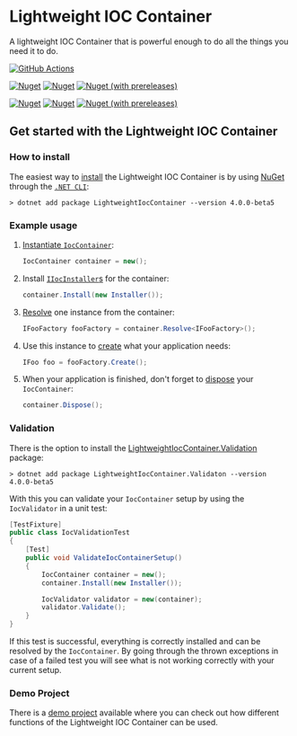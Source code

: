 # Lightweight IOC Container

A lightweight IOC Container that is powerful enough to do all the things you need it to do.  

[![GitHub Actions](https://github.com/SimonG96/LightweightIocContainer/workflows/CI/badge.svg)](https://github.com/SimonG96/LightweightIocContainer/actions)

[![Nuget](https://img.shields.io/nuget/dt/LightweightIocContainer.svg?label=IocContainer%20NuGet%20Downloads&logo=NuGet)](https://www.nuget.org/packages/LightweightIocContainer/)
[![Nuget](https://img.shields.io/nuget/v/LightweightIocContainer.svg?label=IocContainer%20NuGet%20Version&logo=NuGet)](https://www.nuget.org/packages/LightweightIocContainer/)
[![Nuget (with prereleases)](https://img.shields.io/nuget/vpre/LightweightIocContainer.svg?label=IocContainer%20NuGet%20Pre-Release&logo=NuGet)](https://www.nuget.org/packages/LightweightIocContainer/)

[![Nuget](https://img.shields.io/nuget/dt/LightweightIocContainer.Validation.svg?label=Validation%20NuGet%20Downloads&logo=NuGet)](https://www.nuget.org/packages/LightweightIocContainer.Validation/)
[![Nuget](https://img.shields.io/nuget/v/LightweightIocContainer.Validation.svg?label=Validation%20NuGet%20Version&logo=NuGet)](https://www.nuget.org/packages/LightweightIocContainer.Validation/)
[![Nuget (with prereleases)](https://img.shields.io/nuget/vpre/LightweightIocContainer.Validation.svg?label=Validation%20NuGet%20Pre-Release&logo=NuGet)](https://www.nuget.org/packages/LightweightIocContainer.Validation/)

## Get started with the Lightweight IOC Container

### How to install

The easiest way to [install](https://github.com/SimonG96/LightweightIocContainer/wiki/Install-Lightweight-IOC-Container) the Lightweight IOC Container is by using [NuGet](https://www.nuget.org/packages/LightweightIocContainer/) through the [`.NET CLI`](https://github.com/SimonG96/LightweightIocContainer/wiki/Install-Lightweight-IOC-Container#net-cli):

```.net
> dotnet add package LightweightIocContainer --version 4.0.0-beta5
```

### Example usage

  1. [Instantiate `IocContainer`](https://github.com/SimonG96/LightweightIocContainer/wiki/Simple-Usage-of-Lightweight-IOC-Container#instantiate-container):
  
      ```c#
      IocContainer container = new();
      ```

  2. Install [`IIocInstaller`s](https://github.com/SimonG96/LightweightIocContainer/wiki/IIocInstaller) for the container:

      ```c#
      container.Install(new Installer());
      ```

  3. [Resolve](https://github.com/SimonG96/LightweightIocContainer/wiki/Simple-Usage-of-Lightweight-IOC-Container#resolving-instances) one instance from the container:

      ```c#
      IFooFactory fooFactory = container.Resolve<IFooFactory>();
      ```

  4. Use this instance to [create](https://github.com/SimonG96/LightweightIocContainer/wiki/Advanced-Usage-of-Lightweight-IOC-Container#use-factories-to-resolve-instances) what your application needs:

      ```c#
      IFoo foo = fooFactory.Create();
      ```

  5. When your application is finished, don't forget to [dispose](https://github.com/SimonG96/LightweightIocContainer/wiki/Simple-Usage-of-Lightweight-IOC-Container#Disposing-Container) your `IocContainer`:

      ```c#
      container.Dispose();
      ```

### Validation

There is the option to install the [LightweightIocContainer.Validation](https://www.nuget.org/packages/LightweightIocContainer.Validation/) package:

```.net
> dotnet add package LightweightIocContainer.Validaton --version 4.0.0-beta5
```

With this you can validate your `IocContainer` setup by using the `IocValidator` in a unit test:

```c#
[TestFixture]
public class IocValidationTest
{
    [Test]
    public void ValidateIocContainerSetup()
    {
        IocContainer container = new();
        container.Install(new Installer());

        IocValidator validator = new(container);
        validator.Validate();
    }
}
```

If this test is successful, everything is correctly installed and can be resolved by the `IocContainer`. By going through the thrown exceptions in case of a failed test you will see what is not working correctly with your current setup.

### Demo Project

There is a [demo project][demoProjectLink] available where you can check out how different functions of the Lightweight IOC Container can be used.

[demoProjectLink]: https://github.com/SimonG96/LightweightIocContainer_Example

